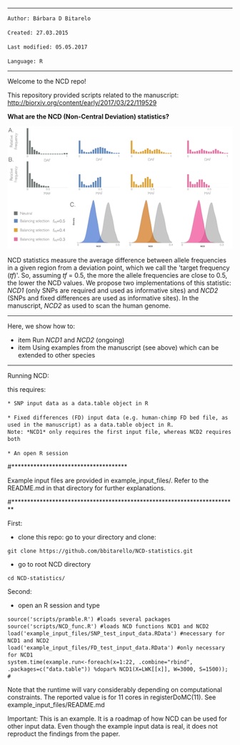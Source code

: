 **************************************************
    Author: Bárbara D Bitarelo

    Created: 27.03.2015

    Last modified: 05.05.2017

    Language: R

**************************************************

Welcome to the NCD repo! 

This repository provided scripts related to the manuscript: http://biorxiv.org/content/early/2017/03/22/119529


**What are the  NCD (Non-Central Deviation) statistics?**

![Fig1](Figures_main/Fig1_red.tiff)

NCD statistics measure the average difference between allele frequencies in a given region from a deviation point, which we call the 'target frequency (*tf*)'. So, assuming *tf* = 0.5, the more the allele frequencies are close to 0.5, the lower the NCD values. We propose two implementations of this statistic: *NCD1* (only SNPs are required and used as informative sites) and *NCD2* (SNPs and fixed differences are used as informative sites). In the manuscript, *NCD2* as used to scan the human genome.

*******************************************************



Here, we show how to:
* item  Run *NCD1* and *NCD2* (ongoing)
* item  Using examples from the manuscript (see above) which can be extended to other species

*************************************************************************


Running NCD:

this requires:
	
	* SNP input data as a data.table object in R

	* Fixed differences (FD) input data (e.g. human-chimp FD bed file, as used in the manuscript) as a data.table object in R.
	Note: *NCD1* only requires the first input file, whereas NCD2 requires both
        
	* An open R session



#*************************************

Example input files are provided in example_input_files/. Refer to the README.md in that directory for further explanations.


#************************************************************************

First:

* clone this repo: go to your directory and clone:

```
git clone https://github.com/bbitarello/NCD-statistics.git
```

* go to root NCD directory

```
cd NCD-statistics/
```


Second:

* open an R session and type

```
source('scripts/pramble.R') #loads several packages
source('scripts/NCD_func.R') #loads NCD functions NCD1 and NCD2
load('example_input_files/SNP_test_input_data.RData') #necessary for NCD1 and NCD2
load('example_input_files/FD_test_input_data.RData') #only necessary for NCD1
system.time(example.run<-foreach(x=1:22, .combine="rbind", .packages=c("data.table")) %dopar% NCD1(X=LWK[[x]], W=3000, S=1500)); #  
```
Note that the runtime will vary considerably depending on computational constraints. The reported value is for 11 cores in registerDoMC(11). See example_input_files/README.md 

Important: This is an example. It is a roadmap of how NCD can be used for other input data. Even though the example input data is real, it does not reproduct the findings from the paper.

